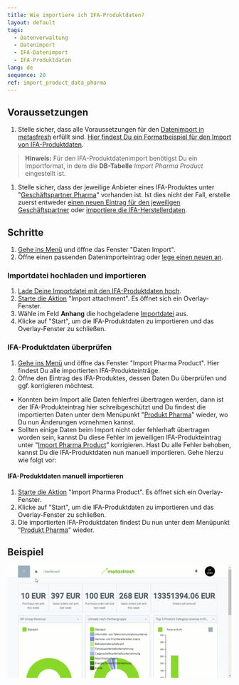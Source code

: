 ```yaml
---
title: Wie importiere ich IFA-Produktdaten?
layout: default
tags:
  - Datenverwaltung
  - Datenimport
  - IFA-Datenimport
  - IFA-Produktdaten
lang: de
sequence: 20
ref: import_product_data_pharma
---
```


## Voraussetzungen
1. Stelle sicher, dass alle Voraussetzungen für den [Datenimport in metasfresh](Datenimport_nach_metasfresh) erfüllt sind. [Hier findest Du ein Formatbeispiel für den Import von IFA-Produktdaten](Importformat_Beispiel_Produkt_Pharma).
 >**Hinweis:** Für den IFA-Produktdatenimport benötigst Du ein Importformat, in dem die **DB-Tabelle** *Import Pharma Product* eingestellt ist.

1. Stelle sicher, dass der jeweilige Anbieter eines IFA-Produktes unter "[Geschäftspartner Pharma](Menu)" vorhanden ist. Ist dies nicht der Fall, erstelle zuerst entweder [einen neuen Eintrag für den jeweiligen Geschäftspartner](Neuer_Geschaeftspartner) oder [importiere die IFA-Herstellerdaten](GPartnerdaten_importieren_Pharma).

## Schritte
1. [Gehe ins Menü](Menu) und öffne das Fenster "Daten Import".
1. Öffne einen passenden Datenimporteintrag oder [lege einen neuen an](Datenimporteintrag_anlegen).

### Importdatei hochladen und importieren
1. [Lade Deine Importdatei mit den IFA-Produktdaten hoch](Dateihandling).
1. [Starte die Aktion](AktionStarten) "Import attachment". Es öffnet sich ein Overlay-Fenster.
1. Wähle im Feld **Anhang** die hochgeladene [Importdatei](Importdatei_nuetzliche_Hinweise) aus.
1. Klicke auf "Start", um die IFA-Produktdaten zu importieren und das Overlay-Fenster zu schließen.

### IFA-Produktdaten überprüfen
1. [Gehe ins Menü](Menu) und öffne das Fenster "Import Pharma Product". Hier findest Du alle importierten IFA-Produkteinträge.
1. Öffne den Eintrag des IFA-Produktes, dessen Daten Du überprüfen und ggf. korrigieren möchtest.
 - Konnten beim Import alle Daten fehlerfrei übertragen werden, dann ist der IFA-Produkteintrag hier schreibgeschützt und Du findest die importierten Daten unter dem Menüpunkt "[Produkt Pharma](Menu)" wieder, wo Du nun Änderungen vornehmen kannst.
 - Sollten einige Daten beim Import nicht oder fehlerhaft übertragen worden sein, kannst Du diese Fehler im jeweiligen IFA-Produkteintrag unter "[Import Pharma Product](Menu)" korrigieren. Hast Du alle Fehler behoben, kannst Du die IFA-Produktdaten nun manuell importieren. Gehe hierzu wie folgt vor:

#### IFA-Produktdaten manuell importieren
1. [Starte die Aktion](AktionStarten) "Import Pharma Product". Es öffnet sich ein Overlay-Fenster.
1. Klicke auf "Start", um die IFA-Produktdaten zu importieren und das Overlay-Fenster zu schließen.
1. Die importierten IFA-Produktdaten findest Du nun unter dem Menüpunkt "[Produkt Pharma](Menu)" wieder.

## Beispiel
![](assets/Produktdaten_importieren.gif)
